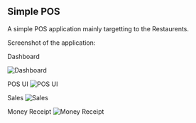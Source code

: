 ## Simple POS

A simple POS application mainly targetting to the Restaurents.

Screenshot of the application:

Dashboard

![Dashboard](https://raw.githubusercontent.com/faiyaz26/simplePos/master/pos/dashboard.PNG)

POS UI
![POS UI](https://raw.githubusercontent.com/faiyaz26/simplePos/master/pos/pos_ui.PNG)

Sales
![Sales](https://raw.githubusercontent.com/faiyaz26/simplePos/master/pos/sales.PNG)

Money Receipt
![Money Receipt](https://raw.githubusercontent.com/faiyaz26/simplePos/master/pos/reciept.png)

